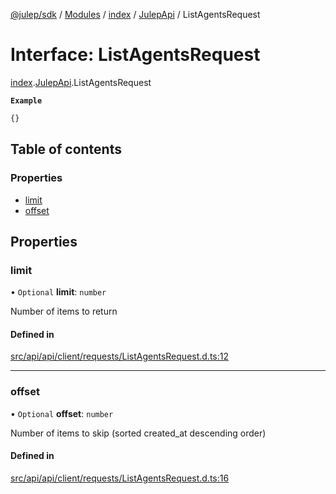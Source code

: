 [@julep/sdk](../README.md) / [Modules](../modules.md) / [index](../modules/index.md) / [JulepApi](../modules/index.JulepApi.md) / ListAgentsRequest

# Interface: ListAgentsRequest

[index](../modules/index.md).[JulepApi](../modules/index.JulepApi.md).ListAgentsRequest

**`Example`**

```ts
{}
```

## Table of contents

### Properties

- [limit](index.JulepApi.ListAgentsRequest.md#limit)
- [offset](index.JulepApi.ListAgentsRequest.md#offset)

## Properties

### limit

• `Optional` **limit**: `number`

Number of items to return

#### Defined in

[src/api/api/client/requests/ListAgentsRequest.d.ts:12](https://github.com/julep-ai/monorepo/blob/8b1493a/sdks/js/src/api/api/client/requests/ListAgentsRequest.d.ts#L12)

___

### offset

• `Optional` **offset**: `number`

Number of items to skip (sorted created_at descending order)

#### Defined in

[src/api/api/client/requests/ListAgentsRequest.d.ts:16](https://github.com/julep-ai/monorepo/blob/8b1493a/sdks/js/src/api/api/client/requests/ListAgentsRequest.d.ts#L16)
